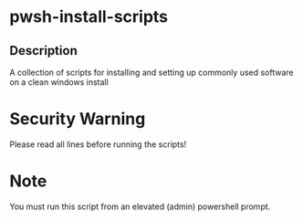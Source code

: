 # pwsh-install-scripts

## Description
A collection of scripts for installing and setting up commonly used software on a clean windows install

# Security Warning

Please read all lines before running the scripts!

# Note

You must run this script from an elevated (admin) powershell prompt.